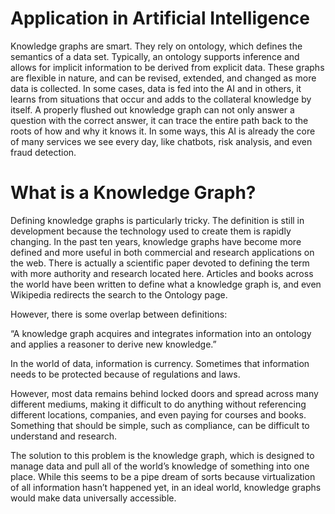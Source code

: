 # Application in Artificial Intelligence
Knowledge graphs are smart. They rely on ontology, which defines the semantics of a data set. Typically, an ontology supports inference and allows for implicit information to be derived from explicit data. These graphs are flexible in nature, and can be revised, extended, and changed as more data is collected. In some cases, data is fed into the AI and in others, it learns from situations that occur and adds to the collateral knowledge by itself. A properly flushed out knowledge graph can not only answer a question with the correct answer, it can trace the entire path back to the roots of how and why it knows it. 
In some ways, this AI is already the core of many services we see every day, like chatbots, risk analysis, and even fraud detection.

# What is a Knowledge Graph?
Defining knowledge graphs is particularly tricky. The definition is still in development because the technology used to create them is rapidly changing. 
In the past ten years, knowledge graphs have become more defined and more useful in both commercial and research applications on the web. 
There is actually a scientific paper devoted to defining the term with more authority and research located here. Articles and books across the world have 
been written to define what a knowledge graph is, and even Wikipedia redirects the search to the Ontology page.

However, there is some overlap between definitions:

“A knowledge graph acquires and integrates information into an ontology and applies a reasoner to derive new knowledge.” 

In the world of data, information is currency. Sometimes that information needs to be protected because of regulations and laws. 

However, most data remains behind locked doors and spread across many different mediums, making it difficult to do anything without referencing different 
locations, companies, and even paying for courses and books. Something that should be simple, such as compliance, can be difficult to understand and research. 

The solution to this problem is the knowledge graph, which is designed to manage data and pull all of the world’s knowledge of something into one place.
While this seems to be a pipe dream of sorts because virtualization of all information hasn’t happened yet, in an ideal world, knowledge graphs would make data 
universally accessible. 
